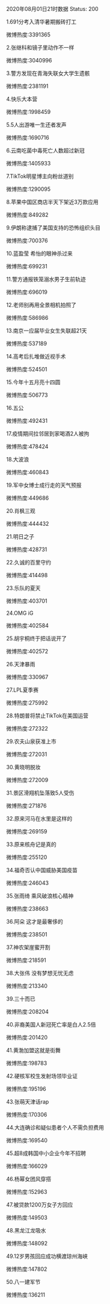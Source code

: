 2020年08月01日21时数据
Status: 200

1.691分考入清华暑期搬砖打工

微博热度:3391365

2.张继科和镜子里动作不一样

微博热度:3040996

3.警方发现在青海失联女大学生遗骸

微博热度:2381191

4.快乐大本营

微博热度:1998459

5.5人出游唯一生还者发声

微博热度:1690716

6.云南吃菌中毒死亡人数超过新冠

微博热度:1405933

7.TikTok明星博主向粉丝道别

微博热度:1290095

8.苹果中国区商店半天下架近3万款应用

微博热度:849282

9.伊朗称逮捕了美国支持的恐怖组织头目

微博热度:700376

10.蓝盈莹 希怡的眼神杀过来

微博热度:699231

11.警方通报铁笼溺水男子生前轨迹

微博热度:696019

12.老师别再用全景相机拍照了

微博热度:586986

13.南京一应届毕业女生失联超21天

微博热度:537189

14.高考后扎堆做近视手术

微博热度:524501

15.今年十五月亮十四圆

微博热度:506773

16.五公

微博热度:492431

17.疫情期间拉邻居到家喝酒2人被拘

微博热度:478424

18.大波浪

微博热度:460843

19.军中女博士成行走的天气预报

微博热度:449686

20.肖枫三观

微博热度:444432

21.明日之子

微博热度:428731

22.久诚的百里守约

微博热度:414498

23.乐队的夏天

微博热度:403701

24.OMG iG

微博热度:402584

25.胡宇桐终于把话说开了

微博热度:402572

26.天津暴雨

微博热度:330967

27.LPL夏季赛

微博热度:275992

28.特朗普将禁止TikTok在美国运营

微博热度:272322

29.农夫山泉获准上市

微博热度:272031

30.黄晓明脱妆

微博热度:272009

31.景区滑翔机坠落致5人受伤

微博热度:271876

32.原来河马在水里是这样的

微博热度:269159

33.原来核舟记是真的

微博热度:255120

34.福奇否认中国威胁美国疫苗

微博热度:246043

35.张雨绮 乘风破浪核心精神

微博热度:238663

36.阿朵 这才是最奢侈的

微博热度:238501

37.神农架崖蜜开割

微博热度:218591

38.大张伟 没有梦想无忧无虑

微博热度:213340

39.三十而已

微博热度:208204

40.非裔美国人新冠死亡率是白人2.5倍

微博热度:201420

41.黄渤加盟这就是街舞

微博热度:198783

42.硬核军校生发射场领毕业证

微博热度:195196

43.张萌天津话rap

微博热度:170306

44.大连确诊和疑似患者个人不需负担费用

微博热度:169540

45.超8成韩国中小企业今年不招聘

微博热度:166029

46.杨幂女团风穿搭

微博热度:152963

47.被贷款1200万女子方回应

微博热度:149503

48.黑龙江龙吸水

微博热度:148092

49.12岁男孩回应成功横渡琼州海峡

微博热度:147802

50.八一建军节

微博热度:136211

